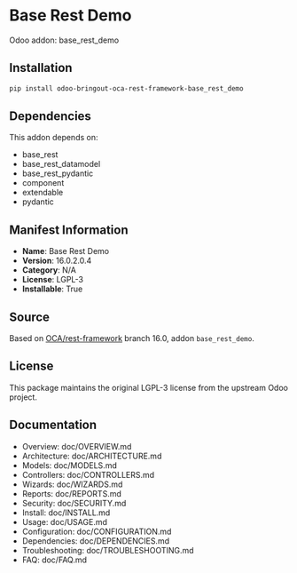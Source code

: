 # Base Rest Demo

Odoo addon: base_rest_demo

## Installation

```bash
pip install odoo-bringout-oca-rest-framework-base_rest_demo
```

## Dependencies

This addon depends on:
- base_rest
- base_rest_datamodel
- base_rest_pydantic
- component
- extendable
- pydantic

## Manifest Information

- **Name**: Base Rest Demo
- **Version**: 16.0.2.0.4
- **Category**: N/A
- **License**: LGPL-3
- **Installable**: True

## Source

Based on [OCA/rest-framework](https://github.com/OCA/rest-framework) branch 16.0, addon `base_rest_demo`.

## License

This package maintains the original LGPL-3 license from the upstream Odoo project.

## Documentation

- Overview: doc/OVERVIEW.md
- Architecture: doc/ARCHITECTURE.md
- Models: doc/MODELS.md
- Controllers: doc/CONTROLLERS.md
- Wizards: doc/WIZARDS.md
- Reports: doc/REPORTS.md
- Security: doc/SECURITY.md
- Install: doc/INSTALL.md
- Usage: doc/USAGE.md
- Configuration: doc/CONFIGURATION.md
- Dependencies: doc/DEPENDENCIES.md
- Troubleshooting: doc/TROUBLESHOOTING.md
- FAQ: doc/FAQ.md
